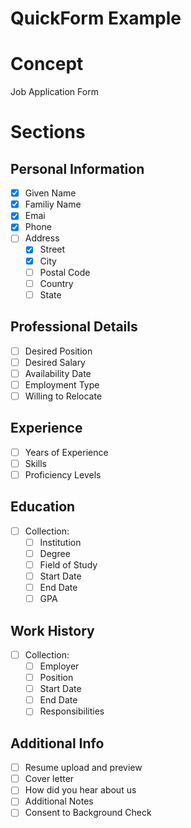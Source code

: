 # QuickForm Example

# Concept

Job Application Form

# Sections

## Personal Information

- [x] Given Name
- [x] Familiy Name
- [x] Emai
- [x] Phone
- [ ] Address
  - [x] Street
  - [x] City
  - [ ] Postal Code
  - [ ] Country
  - [ ] State

## Professional Details

- [ ] Desired Position
- [ ] Desired Salary
- [ ] Availability Date
- [ ] Employment Type
- [ ] Willing to Relocate

## Experience

- [ ] Years of Experience
- [ ] Skills
- [ ] Proficiency Levels

## Education

- [ ] Collection:
  - [ ] Institution
  - [ ] Degree
  - [ ] Field of Study
  - [ ] Start Date
  - [ ] End Date
  - [ ] GPA

## Work History

- [ ] Collection:
  - [ ] Employer
  - [ ] Position
  - [ ] Start Date
  - [ ] End Date
  - [ ] Responsibilities

## Additional Info

- [ ] Resume upload and preview
- [ ] Cover letter
- [ ] How did you hear about us
- [ ] Additional Notes
- [ ] Consent to Background Check